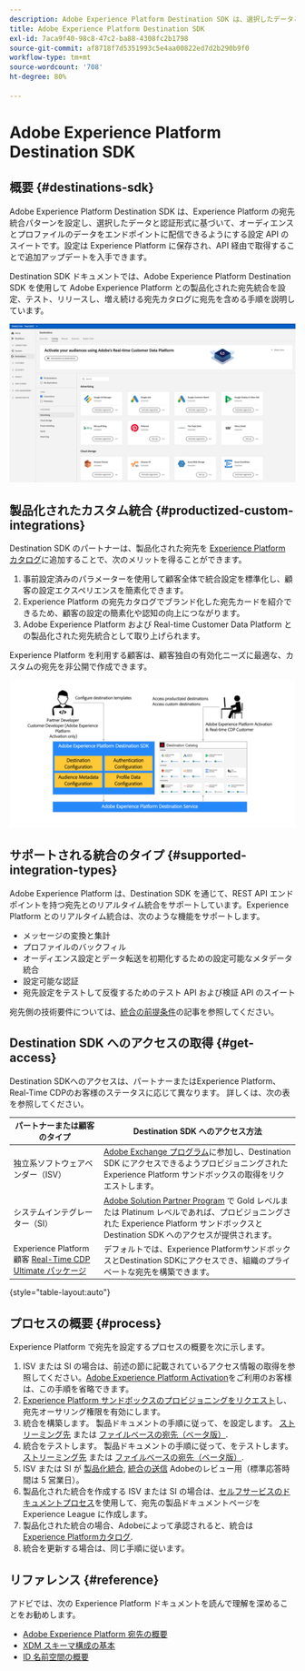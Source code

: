 ```yaml
---
description: Adobe Experience Platform Destination SDK は、選択したデータと認証形式に基づいて、オーディエンスとプロファイルのデータをエンドポイントに配信する、Experience Platform の宛先統合パターンを設定するための設定 API のセットです。設定は Experience Platform に保存され、API 経由で取得することで追加アップデートを入手できます。
title: Adobe Experience Platform Destination SDK
exl-id: 7aca9f40-98c8-47c2-ba88-4308fc2b1798
source-git-commit: af8718f7d5351993c5e4aa00822ed7d2b290b9f0
workflow-type: tm+mt
source-wordcount: '708'
ht-degree: 80%

---
```


# Adobe Experience Platform Destination SDK

## 概要 {#destinations-sdk}

Adobe Experience Platform Destination SDK は、Experience Platform の宛先統合パターンを設定し、選択したデータと認証形式に基づいて、オーディエンスとプロファイルのデータをエンドポイントに配信できるようにする設定 API のスイートです。設定は Experience Platform に保存され、API 経由で取得することで追加アップデートを入手できます。

Destination SDK ドキュメントでは、Adobe Experience Platform Destination SDK を使用して Adobe Experience Platform との製品化された宛先統合を設定、テスト、リリースし、増え続ける宛先カタログに宛先を含める手順を説明しています。

![宛先カタログの概要](./assets/destinations-catalog-overview.png)

## 製品化されたカスタム統合 {#productized-custom-integrations}

Destination SDK のパートナーは、製品化された宛先を [Experience Platform カタログ](/help/destinations/catalog/overview.md)に追加することで、次のメリットを得ることができます。
1. 事前設定済みのパラメーターを使用して顧客全体で統合設定を標準化し、顧客の設定エクスペリエンスを簡素化できます。
2. Experience Platform の宛先カタログでブランド化した宛先カードを紹介できるため、顧客の設定の簡素化や認知の向上につながります。
3. Adobe Experience Platform および Real-time Customer Data Platform との製品化された宛先統合として取り上げられます。

Experience Platform を利用する顧客は、顧客独自の有効化ニーズに最適な、カスタムの宛先を非公開で作成できます。

![Destination SDK の視覚図](./assets/destination-sdk-visual.png)

<!--

## Types of destinations in Adobe Experience Platform {#types-of-destinations}

In Adobe Experience Platform, we distinguish between two destination types - *connections* and *extensions*. In the user interface, customers can choose between two types of connection destinations, Profile Export destinations and Segment Export destinations. For more details around the difference between the different destination types, read [Destination Types and Categories](https://experienceleague.adobe.com/docs/experience-platform/destinations/destination-types.html?lang=en).

![Destination types](./assets/types-of-destinations.png)

This documentation set provides you with all the necessary information to add your destination to Adobe Experience Platform, as a *connection*, either Profile Export or Segment Export. To set up an extension, visit the [Experience Platform Launch developer portal](https://developer.adobelaunch.com/extensions/).

-->

## サポートされる統合のタイプ {#supported-integration-types}

Adobe Experience Platform は、Destination SDK を通じて、REST API エンドポイントを持つ宛先とのリアルタイム統合をサポートしています。Experience Platform とのリアルタイム統合は、次のような機能をサポートします。
* メッセージの変換と集計
* プロファイルのバックフィル
* オーディエンス設定とデータ転送を初期化するための設定可能なメタデータ統合
* 設定可能な認証
* 宛先設定をテストして反復するためのテスト API および検証 API のスイート

宛先側の技術要件については、[統合の前提条件](./integration-prerequisites.md)の記事を参照してください。

## Destination SDK へのアクセスの取得 {#get-access}

Destination SDKへのアクセスは、パートナーまたはExperience Platform、Real-Time CDPのお客様のステータスに応じて異なります。 詳しくは、次の表を参照してください。


| パートナーまたは顧客のタイプ | Destination SDK へのアクセス方法 |
---------|----------|
| 独立系ソフトウェアベンダー（ISV） | [Adobe Exchange プログラム](https://partners.adobe.com/exchangeprogram/experiencecloud.html)に参加し、Destination SDK にアクセスできるようプロビジョニングされた Experience Platform サンドボックスの取得をリクエストします。 |
| システムインテグレーター（SI） | [Adobe Solution Partner Program](https://solutionpartners.adobe.com/home.html) で Gold レベルまたは Platinum レベルであれば、プロビジョニングされた Experience Platform サンドボックスと Destination SDK へのアクセスが提供されます。 |
| Experience Platform顧客 [Real-Time CDP Ultimate パッケージ](https://helpx.adobe.com/jp/legal/product-descriptions/real-time-customer-data-platform.html) | デフォルトでは、Experience PlatformサンドボックスとDestination SDKにアクセスでき、組織のプライベートな宛先を構築できます。 |

{style=&quot;table-layout:auto&quot;}

## プロセスの概要 {#process}

Experience Platform で宛先を設定するプロセスの概要を次に示します。

1. ISV または SI の場合は、前述の節に記載されているアクセス情報の取得を参照してください。[Adobe Experience Platform Activation](https://helpx.adobe.com/jp/legal/product-descriptions/adobe-experience-platform0.html)をご利用のお客様は、この手順を省略できます。
2. [Experience Platform サンドボックスのプロビジョニングをリクエスト](https://adobeexchangeec.zendesk.com/hc/en-us/articles/360037457812-Adobe-Experience-Platform-Sandbox-Accounts-Access-Adding-Users-and-Support)し、宛先オーサリング権限を有効にします。
3. 統合を構築します。 製品ドキュメントの手順に従って、を設定します。 [ストリーミング先](./configure-destination-instructions.md) または [ファイルベースの宛先（ベータ版）](./configure-file-based-destination-instructions.md).
4. 統合をテストします。 製品ドキュメントの手順に従って、をテストします。 [ストリーミング先](./test-destination.md) または [ファイルベースの宛先（ベータ版）](./file-based-destination-testing-overview.md).
5. ISV または SI が [製品化統合](./overview.md#productized-custom-integrations), [統合の送信](./submit-destination.md) Adobeのレビュー用（標準応答時間は 5 営業日）。
6. 製品化された統合を作成する ISV または SI の場合は、[セルフサービスのドキュメントプロセス](./docs-framework/documentation-instructions.md)を使用して、宛先の製品ドキュメントページを Experience League に作成します。
7. 製品化された統合の場合、Adobeによって承認されると、統合は [Experience Platformカタログ](/help/destinations/catalog/overview.md).
8. 統合を更新する場合は、同じ手順に従います。

## リファレンス {#reference}

アドビでは、次の Experience Platform ドキュメントを読んで理解を深めることをお勧めします。

* [Adobe Experience Platform 宛先の概要](https://experienceleague.adobe.com/docs/experience-platform/destinations/home.html?lang=ja)
* [XDM スキーマ構成の基本](https://experienceleague.adobe.com/docs/experience-platform/xdm/schema/composition.html?lang=ja)
* [ID 名前空間の概要](https://experienceleague.adobe.com/docs/experience-platform/identity/namespaces.html?lang=ja)
